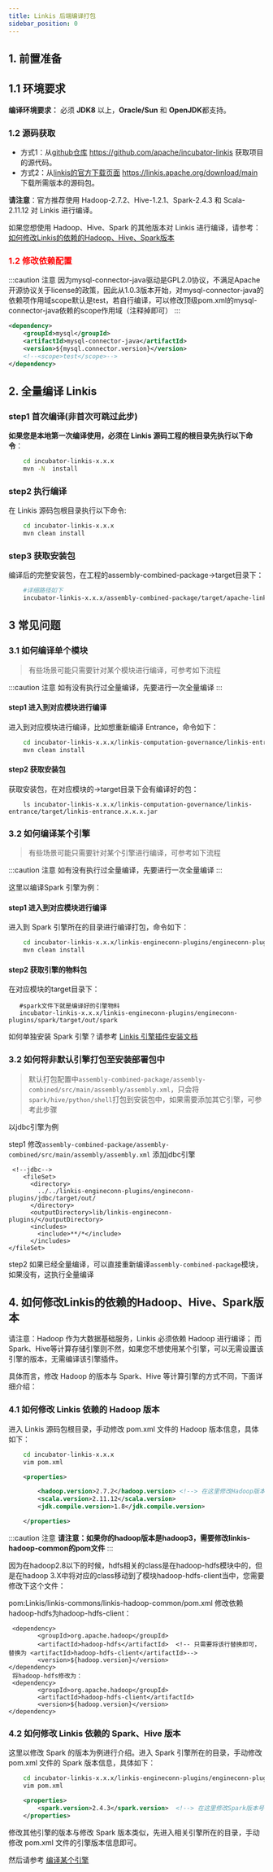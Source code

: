 ```yaml
---
title: Linkis 后端编译打包
sidebar_position: 0
---
```


## 1. 前置准备

## 1.1 环境要求

__编译环境要求：__  必须 **JDK8** 以上，**Oracle/Sun** 和 **OpenJDK**都支持。

### 1.2 源码获取

- 方式1：从[github仓库](https://github.com/apache/incubator-linkis) <https://github.com/apache/incubator-linkis> 获取项目的源代码。
- 方式2：从[linkis的官方下载页面](https://linkis.apache.org/download/main) <https://linkis.apache.org/download/main> 下载所需版本的源码包。

**请注意**：官方推荐使用 Hadoop-2.7.2、Hive-1.2.1、Spark-2.4.3 和 Scala-2.11.12 对 Linkis 进行编译。

如果您想使用 Hadoop、Hive、Spark 的其他版本对 Linkis 进行编译，请参考：[如何修改Linkis的依赖的Hadoop、Hive、Spark版本](#4-如何修改linkis的依赖的hadoophivespark版本)

### <font color="red">1.2 修改依赖配置</font>  

:::caution 注意
因为mysql-connector-java驱动是GPL2.0协议，不满足Apache开源协议关于license的政策，因此从1.0.3版本开始，对mysql-connector-java的依赖项作用域scope默认是test，若自行编译，可以修改顶级pom.xml的mysql-connector-java依赖的scope作用域（注释掉即可）
:::

```xml
<dependency>
    <groupId>mysql</groupId>
    <artifactId>mysql-connector-java</artifactId>
    <version>${mysql.connector.version}</version>
    <!--<scope>test</scope>-->
</dependency>
```

## 2. 全量编译 Linkis

### step1 首次编译(非首次可跳过此步)

**如果您是本地第一次编译使用，必须在 Linkis 源码工程的根目录先执行以下命令**：

```bash
    cd incubator-linkis-x.x.x
    mvn -N  install
```

### step2 执行编译

在 Linkis 源码包根目录执行以下命令:

```bash
    cd incubator-linkis-x.x.x
    mvn clean install

```  

### step3 获取安装包

编译后的完整安装包，在工程的assembly-combined-package->target目录下：

```bash
    #详细路径如下
    incubator-linkis-x.x.x/assembly-combined-package/target/apache-linkis-x.x.x-incubating-bin.tar.gz
```

## 3 常见问题

### 3.1 如何编译单个模块

> 有些场景可能只需要针对某个模块进行编译，可参考如下流程

:::caution 注意
如有没有执行过全量编译，先要进行一次全量编译
:::

#### step1 进入到对应模块进行编译

进入到对应模块进行编译，比如想重新编译 Entrance，命令如下：

```bash
    cd incubator-linkis-x.x.x/linkis-computation-governance/linkis-entrance
    mvn clean install
```

#### step2 获取安装包

获取安装包，在对应模块的->target目录下会有编译好的包：

```
    ls incubator-linkis-x.x.x/linkis-computation-governance/linkis-entrance/target/linkis-entrance.x.x.x.jar
```

### 3.2 如何编译某个引擎

>有些场景可能只需要针对某个引擎进行编译，可参考如下流程

:::caution 注意
如有没有执行过全量编译，先要进行一次全量编译
:::

这里以编译Spark 引擎为例：

#### step1 进入到对应模块进行编译

进入到 Spark 引擎所在的目录进行编译打包，命令如下：

```bash
    cd incubator-linkis-x.x.x/linkis-engineconn-plugins/engineconn-plugins/spark
    mvn clean install
```

#### step2 获取引擎的物料包

在对应模块的target目录下：

```
   #spark文件下就是编译好的引擎物料
   incubator-linkis-x.x.x/linkis-engineconn-plugins/engineconn-plugins/spark/target/out/spark
```

如何单独安装 Spark 引擎？请参考 [Linkis 引擎插件安装文档](../deployment/engine-conn-plugin-installation)

### 3.2 如何将非默认引擎打包至安装部署包中

> 默认打包配置中`assembly-combined-package/assembly-combined/src/main/assembly/assembly.xml`，只会将`spark/hive/python/shell`打包到安装包中，如果需要添加其它引擎，可参考此步骤

以jdbc引擎为例

step1 修改`assembly-combined-package/assembly-combined/src/main/assembly/assembly.xml` 添加jdbc引擎

```shell script
 <!--jdbc-->
    <fileSet>
      <directory>
        ../../linkis-engineconn-plugins/engineconn-plugins/jdbc/target/out/
      </directory>
      <outputDirectory>lib/linkis-engineconn-plugins/</outputDirectory>
      <includes>
        <include>**/*</include>
      </includes>
</fileSet>
```

step2 如果已经全量编译，可以直接重新编译`assembly-combined-package`模块，如果没有，这执行全量编译

## 4. 如何修改Linkis的依赖的Hadoop、Hive、Spark版本

请注意：Hadoop 作为大数据基础服务，Linkis 必须依赖 Hadoop 进行编译；
而 Spark、Hive等计算存储引擎则不然，如果您不想使用某个引擎，可以无需设置该引擎的版本，无需编译该引擎插件。

具体而言，修改 Hadoop 的版本与 Spark、Hive 等计算引擎的方式不同，下面详细介绍：

### 4.1 如何修改 Linkis 依赖的 Hadoop 版本

进入 Linkis 源码包根目录，手动修改 pom.xml 文件的 Hadoop 版本信息，具体如下：

```bash
    cd incubator-linkis-x.x.x
    vim pom.xml
```

```xml
    <properties>

        <hadoop.version>2.7.2</hadoop.version> <!--> 在这里修改Hadoop版本号 <-->
        <scala.version>2.11.12</scala.version>
        <jdk.compile.version>1.8</jdk.compile.version>

    </properties>
```

:::caution 注意
**请注意：如果你的hadoop版本是hadoop3，需要修改linkis-hadoop-common的pom文件**
:::

因为在hadoop2.8以下的时候，hdfs相关的class是在hadoop-hdfs模块中的，但是在hadoop 3.X中将对应的class移动到了模块hadoop-hdfs-client当中，您需要修改下这个文件：

pom:Linkis/linkis-commons/linkis-hadoop-common/pom.xml
修改依赖hadoop-hdfs为hadoop-hdfs-client：

```
 <dependency>
        <groupId>org.apache.hadoop</groupId>
        <artifactId>hadoop-hdfs</artifactId>  <!-- 只需要将该行替换即可，替换为 <artifactId>hadoop-hdfs-client</artifactId>-->
        <version>${hadoop.version}</version>
</dependency>
 将hadoop-hdfs修改为：
 <dependency>
        <groupId>org.apache.hadoop</groupId>
        <artifactId>hadoop-hdfs-client</artifactId>
        <version>${hadoop.version}</version>
</dependency>
```

### 4.2 如何修改 Linkis 依赖的 Spark、Hive 版本

这里以修改 Spark 的版本为例进行介绍。进入 Spark 引擎所在的目录，手动修改 pom.xml 文件的 Spark 版本信息，具体如下：

```bash
    cd incubator-linkis-x.x.x/linkis-engineconn-plugins/engineconn-plugins/spark
    vim pom.xml
```

```xml
    <properties>
        <spark.version>2.4.3</spark.version>  <!--> 在这里修改Spark版本号 <-->  
    </properties>
```

修改其他引擎的版本与修改 Spark 版本类似，先进入相关引擎所在的目录，手动修改 pom.xml 文件的引擎版本信息即可。

然后请参考 [编译某个引擎](#32-如何编译某个引擎)
